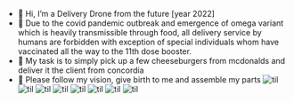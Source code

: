 - 👋 Hi, I’m a Delivery Drone from the future [year 2022]
- 🎇 Due to the covid pandemic outbreak and emergence of omega variant which is heavily transmissible through food, 
all delivery service by humans are forbidden with exception of special individuals whom have vaccinated all the way to the 11th dose booster.
- 👀 My task is to simply pick up a few cheeseburgers from mcdonalds and deliver it the client from concordia
- 💞️ Please follow my vision, give birth to me and assemble my parts
![til](Time_Inversion/phase1_analysis.gif)
![til](Time_Inversion/phase2_analysis.gif)
![til](Time_Inversion/phase3_analysis.gif)
![til](Time_Inversion/phase4_analysis.gif)
![til](Time_Inversion/phase5_analysis.gif)
![til](Time_Inversion/phase6_analysis.gif)
![til](Time_Inversion/phase7_analysis.gif)
![til](Time_Inversion/phase8_analysis.gif)